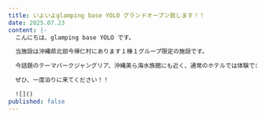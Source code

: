 ```yaml
---
title: いよいよglamping base YOLO グランドオープン致します！！
date: 2025.07.23
content: |-
  こんにちは、glamping base YOLO です。

  当施設は沖縄県北部今帰仁村にあります１棟１グループ限定の施設です。

  今話題のテーマパークジャングリア、沖縄美ら海水族館にも近く、通常のホテルでは体験できない自然とラグジュアリーなキャンプを融合した宿泊施設です。

  ぜひ、一度泊りに来てください！！

  ![]()
published: false
---
```

